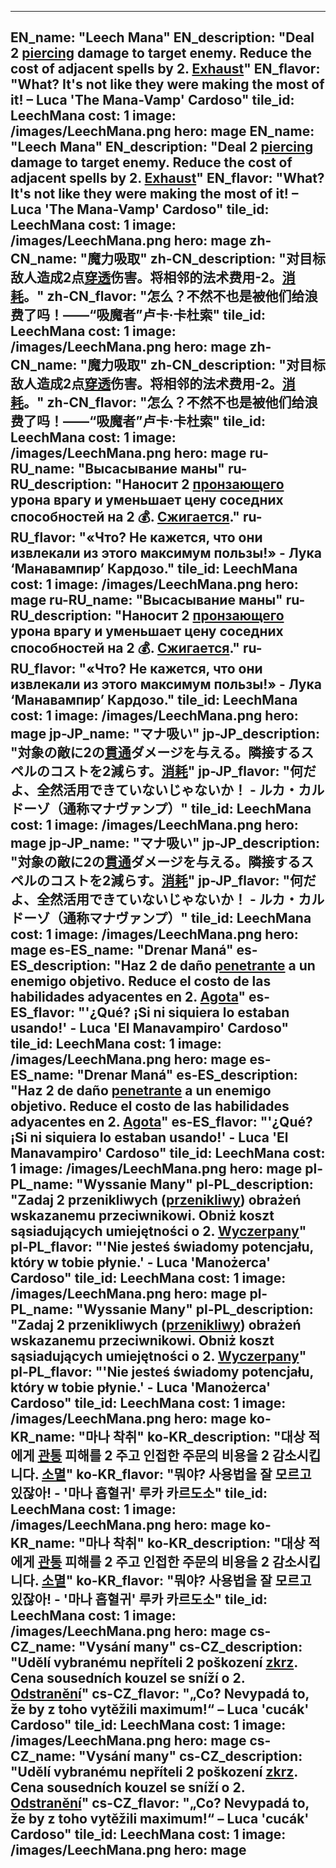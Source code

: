 ---

EN_name: "Leech Mana"
EN_description: "Deal 2 <u>piercing</u> damage to target enemy. Reduce the cost of adjacent spells by 2. <u>Exhaust</u>"
EN_flavor: "What? It's not like they were making the most of it! – Luca 'The Mana-Vamp' Cardoso"
tile_id: LeechMana
cost: 1
image: /images/LeechMana.png
hero: mage
EN_name: "Leech Mana"
EN_description: "Deal 2 <u>piercing</u> damage to target enemy. Reduce the cost of adjacent spells by 2. <u>Exhaust</u>"
EN_flavor: "What? It's not like they were making the most of it! – Luca 'The Mana-Vamp' Cardoso"
tile_id: LeechMana
cost: 1
image: /images/LeechMana.png
hero: mage
zh-CN_name: "魔力吸取"
zh-CN_description: "对目标敌人造成2点<u>穿透</u>伤害。将相邻的法术费用-2。<u>消耗</u>。"
zh-CN_flavor: "怎么？不然不也是被他们给浪费了吗！——“吸魔者”卢卡·卡杜索"
tile_id: LeechMana
cost: 1
image: /images/LeechMana.png
hero: mage
zh-CN_name: "魔力吸取"
zh-CN_description: "对目标敌人造成2点<u>穿透</u>伤害。将相邻的法术费用-2。<u>消耗</u>。"
zh-CN_flavor: "怎么？不然不也是被他们给浪费了吗！——“吸魔者”卢卡·卡杜索"
tile_id: LeechMana
cost: 1
image: /images/LeechMana.png
hero: mage
ru-RU_name: "Высасывание маны"
ru-RU_description: "Наносит 2 <u>пронзающего</u> урона врагу и уменьшает цену соседних способностей на 2 💰. <u>Сжигается</u>."
ru-RU_flavor: "«Что? Не кажется, что они извлекали из этого максимум пользы!» - Лука ‘Манавампир’ Кардозо."
tile_id: LeechMana
cost: 1
image: /images/LeechMana.png
hero: mage
ru-RU_name: "Высасывание маны"
ru-RU_description: "Наносит 2 <u>пронзающего</u> урона врагу и уменьшает цену соседних способностей на 2 💰. <u>Сжигается</u>."
ru-RU_flavor: "«Что? Не кажется, что они извлекали из этого максимум пользы!» - Лука ‘Манавампир’ Кардозо."
tile_id: LeechMana
cost: 1
image: /images/LeechMana.png
hero: mage
jp-JP_name: "マナ吸い"
jp-JP_description: "対象の敵に2の<u>貫通</u>ダメージを与える。隣接するスペルのコストを2減らす。<u>消耗</u>"
jp-JP_flavor: "何だよ、全然活用できていないじゃないか！ - ルカ・カルドーゾ（通称マナヴァンプ）"
tile_id: LeechMana
cost: 1
image: /images/LeechMana.png
hero: mage
jp-JP_name: "マナ吸い"
jp-JP_description: "対象の敵に2の<u>貫通</u>ダメージを与える。隣接するスペルのコストを2減らす。<u>消耗</u>"
jp-JP_flavor: "何だよ、全然活用できていないじゃないか！ - ルカ・カルドーゾ（通称マナヴァンプ）"
tile_id: LeechMana
cost: 1
image: /images/LeechMana.png
hero: mage
es-ES_name: "Drenar Maná"
es-ES_description: "Haz 2 de daño <u>penetrante</u> a un enemigo objetivo. Reduce el costo de las habilidades adyacentes en 2. <u>Agota</u>"
es-ES_flavor: "'¿Qué? ¡Si ni siquiera lo estaban usando!' - Luca 'El Manavampiro' Cardoso"
tile_id: LeechMana
cost: 1
image: /images/LeechMana.png
hero: mage
es-ES_name: "Drenar Maná"
es-ES_description: "Haz 2 de daño <u>penetrante</u> a un enemigo objetivo. Reduce el costo de las habilidades adyacentes en 2. <u>Agota</u>"
es-ES_flavor: "'¿Qué? ¡Si ni siquiera lo estaban usando!' - Luca 'El Manavampiro' Cardoso"
tile_id: LeechMana
cost: 1
image: /images/LeechMana.png
hero: mage
pl-PL_name: "Wyssanie Many"
pl-PL_description: "Zadaj 2 przenikliwych (<u>przenikliwy</u>) obrażeń wskazanemu przeciwnikowi. Obniż koszt sąsiadujących umiejętności o 2. <u>Wyczerpany</u>"
pl-PL_flavor: "'Nie jesteś świadomy potencjału, który w tobie płynie.' - Luca 'Manożerca' Cardoso"
tile_id: LeechMana
cost: 1
image: /images/LeechMana.png
hero: mage
pl-PL_name: "Wyssanie Many"
pl-PL_description: "Zadaj 2 przenikliwych (<u>przenikliwy</u>) obrażeń wskazanemu przeciwnikowi. Obniż koszt sąsiadujących umiejętności o 2. <u>Wyczerpany</u>"
pl-PL_flavor: "'Nie jesteś świadomy potencjału, który w tobie płynie.' - Luca 'Manożerca' Cardoso"
tile_id: LeechMana
cost: 1
image: /images/LeechMana.png
hero: mage
ko-KR_name: "마나 착취"
ko-KR_description: "대상 적에게 <u>관통</u> 피해를 2 주고 인접한 주문의 비용을 2 감소시킵니다. <u>소멸</u>"
ko-KR_flavor: "뭐야? 사용법을 잘 모르고 있잖아! - '마나 흡혈귀' 루카 카르도소"
tile_id: LeechMana
cost: 1
image: /images/LeechMana.png
hero: mage
ko-KR_name: "마나 착취"
ko-KR_description: "대상 적에게 <u>관통</u> 피해를 2 주고 인접한 주문의 비용을 2 감소시킵니다. <u>소멸</u>"
ko-KR_flavor: "뭐야? 사용법을 잘 모르고 있잖아! - '마나 흡혈귀' 루카 카르도소"
tile_id: LeechMana
cost: 1
image: /images/LeechMana.png
hero: mage
cs-CZ_name: "Vysání many"
cs-CZ_description: "Udělí vybranému nepříteli 2 poškození <u>zkrz</u>. Cena sousedních kouzel se sníží o 2. <u>Odstranění</u>"
cs-CZ_flavor: "„Co? Nevypadá to, že by z toho vytěžili maximum!“ – Luca 'cucák' Cardoso"
tile_id: LeechMana
cost: 1
image: /images/LeechMana.png
hero: mage
cs-CZ_name: "Vysání many"
cs-CZ_description: "Udělí vybranému nepříteli 2 poškození <u>zkrz</u>. Cena sousedních kouzel se sníží o 2. <u>Odstranění</u>"
cs-CZ_flavor: "„Co? Nevypadá to, že by z toho vytěžili maximum!“ – Luca 'cucák' Cardoso"
tile_id: LeechMana
cost: 1
image: /images/LeechMana.png
hero: mage
---